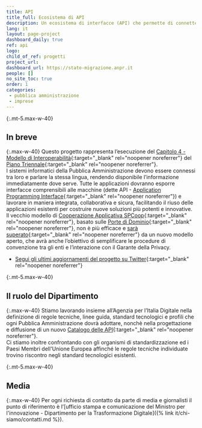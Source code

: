 ```yaml
---
title: API
title_full: Ecosistema di API
description: Un ecosistema di interfacce (API) che permette di connettere tra loro tutti i sistemi informatici della Pubblica Amministrazione
lang: it
layout: page-project
dashboard_daily: true
ref: api
logo:
child_of_ref: progetti
project_url: 
dashboard_url: https://stato-migrazione.anpr.it
people: []
no_site_toc: true
order: 1
categories:
 - pubblica amministrazione
 - imprese
---
```


{:.mt-5.max-w-40}
## In breve

{:.max-w-40}
Questo progetto rappresenta l’esecuzione del [Capitolo 4 - Modello di Interoperabilità](https://docs.italia.it/italia/piano-triennale-ict/pianotriennale-ict-doc/it/2019-2021/04_modello-di-interoperabilita.html){:target="_blank" rel="noopener noreferrer"} del [Piano Triennale](https://pianotriennale-ict.italia.it/){:target="_blank" rel="noopener noreferrer"}.  
I sistemi informatici della Pubblica Amministrazione devono essere connessi tra loro e parlare la stessa lingua, rendendo disponibile l’informazione immediatamente dove serve. Tutte le applicazioni dovranno esporre interfacce comprensibili alle macchine (dette API - [Application Programming Interface](https://it.wikipedia.org/wiki/Application_programming_interface){:target="_blank" rel="noopener noreferrer"}) e lavorare in maniera integrata, collaborativa e sicura, facilitando il riuso delle applicazioni esistenti per costruire nuove soluzioni più potenti e innovative.  
Il vecchio modello di [Cooperazione Applicativa SPCoop](http://www.agid.gov.it/agenda-digitale/infrastrutture-architetture/sistema-pubblico-connettivita/cooperazione-applicativa){:target="_blank" rel="noopener noreferrer"}, basato sulle [Porte di Dominio](http://www.agid.gov.it/sites/default/files/documentazione/spcoop-portadominio_v1.1_0.pdf){:target="_blank" rel="noopener noreferrer"}, non è più efficace e [sarà superato](http://lg-transizione-interoperabilita.readthedocs.io/){:target="_blank" rel="noopener noreferrer"} da un nuovo modello aperto, che avrà anche l’obiettivo di semplificare le procedure di convenzione tra gli enti e l’interazione con il Garante della Privacy.

* [Segui gli ultimi aggiornamenti del progetto su Twitter](https://twitter.com/search?f=tweets&vertical=default&q=api%20list%3AteamdigitaleIT%2Fteam-digitale){:target="_blank" rel="noopener noreferrer"}

{:.mt-5.max-w-40}
## Il ruolo del Dipartimento

{:.max-w-40}
Stiamo lavorando insieme all’Agenzia per l’Italia Digitale nella definizione di regole tecniche, linee guida, standard tecnologici e profili che ogni Pubblica Amministrazione dovrà adottare, nonchè nella progettazione e diffusione di un nuovo [Catalogo delle API](https://developers.italia.it/it/api/){:target="_blank" rel="noopener noreferrer"}.  
Ci stiamo inoltre confrontando con gli organismi di standardizzazione ed i Paesi Membri dell'Unione Europea affinché le regole tecniche individuate trovino riscontro negli standard tecnologici esistenti.

{:.mt-5.max-w-40}
## Media

{:.max-w-40}
Per ogni richiesta di contatto da parte di media e giornalisti il punto di riferimento è l’[ufficio stampa e comunicazione del Ministro per l'innovazione - Dipartimento per la Trasformazione Digitale]({% link it/chi-siamo/contatti.md %}).
